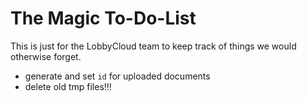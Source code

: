 # The Magic To-Do-List

This is just for the LobbyCloud team to keep track of things we would otherwise forget.

* generate and set `id` for uploaded documents
* delete old tmp files!!!
